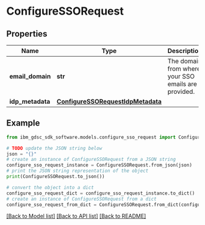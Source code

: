 # ConfigureSSORequest


## Properties

Name | Type | Description | Notes
------------ | ------------- | ------------- | -------------
**email_domain** | **str** | The domain from where your SSO emails are provided. | 
**idp_metadata** | [**ConfigureSSORequestIdpMetadata**](ConfigureSSORequestIdpMetadata.md) |  | 

## Example

```python
from ibm_gdsc_sdk_software.models.configure_sso_request import ConfigureSSORequest

# TODO update the JSON string below
json = "{}"
# create an instance of ConfigureSSORequest from a JSON string
configure_sso_request_instance = ConfigureSSORequest.from_json(json)
# print the JSON string representation of the object
print(ConfigureSSORequest.to_json())

# convert the object into a dict
configure_sso_request_dict = configure_sso_request_instance.to_dict()
# create an instance of ConfigureSSORequest from a dict
configure_sso_request_from_dict = ConfigureSSORequest.from_dict(configure_sso_request_dict)
```
[[Back to Model list]](../README.md#documentation-for-models) [[Back to API list]](../README.md#documentation-for-api-endpoints) [[Back to README]](../README.md)


